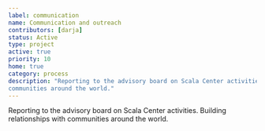 ```yaml
---
label: communication
name: Communication and outreach
contributors: [darja]
status: Active
type: project
active: true
priority: 10
home: true
category: process
description: "Reporting to the advisory board on Scala Center activities. Building relationships with
communities around the world."
---
```


Reporting to the advisory board on Scala Center activities. Building relationships with
communities around the world.
